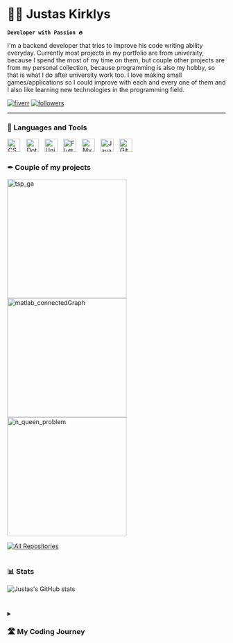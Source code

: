 # 👨‍💻 Justas Kirklys

**`Developer with Passion 🔥`**

I'm a backend developer that tries to improve his code writing ability everyday. Currently most projects in my portfolio are from university, because I spend the most of my time on them, but couple other projects are from my personal collection, because programming is also my hobby, so that is what I do after university work too. I love making small games/applications so I could improve with each and every one of them and I also like learning new technologies in the programming field.

   <p align="left">
      <a href="https://www.fiverr.com/jukicode">
         <img alt="fiverr" title="My Fiverr profile" src="https://custom-icon-badges.demolab.com/badge/Fiverr-62-488207?style=for-the-badge&labelColor=darkgreen&logo=fiverr&logoColor=white"/></a>
      <a href="https://github.com/devJUKI?tab=followers">
         <img alt="followers" title="Follow me on Github" src="https://custom-icon-badges.demolab.com/github/followers/devJUKI?color=236ad3&labelColor=1155ba&style=for-the-badge&logo=person-add&label=Follow&logoColor=white"/></a>
   </p>

---

### 🧰 Languages and Tools

<img align="left" alt="CSharp" width="30px" style="padding-right:10px;" src="https://cdn.jsdelivr.net/gh/devicons/devicon/icons/csharp/csharp-original.svg"/>
<img align="left" alt="DotNet" width="30px" style="padding-right:10px;" src="https://cdn.jsdelivr.net/gh/devicons/devicon/icons/dot-net/dot-net-original.svg" />
<img align="left" alt="Unity" width="30px" style="padding-right:10px;" src="https://cdn.jsdelivr.net/gh/devicons/devicon/icons/unity/unity-original.svg" />
<img align="left" alt="Flutter" width="30px" style="padding-right:10px;" src="https://cdn.jsdelivr.net/gh/devicons/devicon/icons/flutter/flutter-original.svg" />
<img align="left" alt="MySQL" width="30px" style="padding-right:10px;" src="https://cdn.jsdelivr.net/gh/devicons/devicon/icons/mysql/mysql-original.svg" />
<img align="left" alt="Java" width="30px" style="padding-right:10px;" src="https://cdn.jsdelivr.net/gh/devicons/devicon/icons/java/java-original.svg"/>
<img align="left" alt="Github" width="30px" style="padding-right:10px;" src="https://cdn.jsdelivr.net/gh/devicons/devicon/icons/github/github-original.svg" />
<br />

#

### ✒ Couple of my projects

<!-- BEGIN GITHUB-PROJECTS -->
  <a href="https://github.com/devJUKI/TSP_GA/"><img width="275" src="https://denvercoder1-github-readme-stats.vercel.app/api/pin/?username=devJUKI&repo=TSP_GA&theme=react&bg_color=1F222E&title_color=F85D7F&hide_border=true&icon_color=F8D866&show_icons=false" alt="tsp_ga"></a>
  <a href="https://github.com/devJUKI/MATLAB-ConnectedGraph"><img width="275" src="https://denvercoder1-github-readme-stats.vercel.app/api/pin/?username=devJUKI&repo=MATLAB-ConnectedGraph&theme=react&bg_color=1F222E&title_color=F85D7F&hide_border=true&icon_color=F8D866&show_icons=false" alt="matlab_connectedGraph"></a>
  <a href="https://github.com/devJUKI/N-Queen-Problem"><img width="275" src="https://denvercoder1-github-readme-stats.vercel.app/api/pin/?username=devJUKI&repo=N-Queen-Problem&theme=react&bg_color=1F222E&title_color=F85D7F&hide_border=true&icon_color=F8D866&show_icons=false" alt="n_queen_problem"></a>
<!-- END GITHUB-PROJECTS -->

<p align="left">
  <a href="https://github.com/devJUKI/?tab=repositories&sort=stargazers"><img alt="All Repositories" title="All Repositories" src="https://custom-icon-badges.demolab.com/badge/-All%20Repos-6C6C6C?style=for-the-badge&logoColor=white&logo=repo"/></a>
</p>

#

### 📊 Stats

![Justas's GitHub stats](https://github-readme-stats.vercel.app/api?username=devJUKI&show_icons=true&theme=gruvbox)

<!-- ![GitHub Streak](https://streak-stats.demolab.com?user=devJUKI&theme=gruvbox&border_radius=4.5) -->

#

<details>
 <summary><h3>🛣 My Coding Journey</h3></summary>   
   My coding journey started once I stumbled upon files of a website that was made with php. I didn't knew anything about coding then, but because I'm curious, I dug a little bit deeper and opened one php file, then opened a couple more... Then I started making some changes to parts of the code that I understood just from common sense. It was exciting seeing those changes happen in my browser. I felt power. The was website behaving as I wanted. Something sparked inside of me and I started watching YouTube videos about coding. At the time, I wasn't watching a lot of them. But then I started watching more and more. I didn't really knew what to watch exactly, because there are a lot of frameworks, a lot of programming languages, a lot of things you can create with those programming languages and I didn't knew what I want to do with this knowledge. I was just interested in how text can make computer behave as I want to. After some time my school started "Robotics School" activity after lessons in which students learned how to make simple programs for phones with Java and how to make games with Unity. When I started working with Unity, I was really hooked. I started working with Unity in my free time at home after school making small games, but they all got deleted, because once I got to the point where I needed artwork, I just left that project and started another one. I was just interested in coding. And after years of learning Unity and C#, I started making simple WinForms applications, tried new programming languages. I also worked as a freelancer in Fiverr, where I made Unity scripts, and there I completed 62 orders and got straight 5 star ratings. Now I am studying in Kaunas University of Technology and seek to learn more about programming, design patters, architectures, best practises, how should I write more efficient, managable, cleaner and just overall better code.
